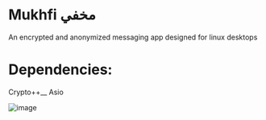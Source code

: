 # Mukhfi مخفي
An encrypted and anonymized messaging app designed for linux desktops

# Dependencies:
Crypto++__
Asio

![image](https://user-images.githubusercontent.com/58254277/200188623-3082feb2-ceda-4ece-8f0c-1b3f6b5745b1.png)
